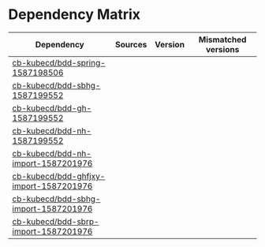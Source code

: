 # Dependency Matrix

Dependency | Sources | Version | Mismatched versions
---------- | ------- | ------- | -------------------
[cb-kubecd/bdd-spring-1587198506](https://github.com/cb-kubecd/bdd-spring-1587198506.git) |  | []() | 
[cb-kubecd/bdd-sbhg-1587199552](https://github.com/cb-kubecd/bdd-sbhg-1587199552.git) |  | []() | 
[cb-kubecd/bdd-gh-1587199552](https://github.com/cb-kubecd/bdd-gh-1587199552.git) |  | []() | 
[cb-kubecd/bdd-nh-1587199552](https://github.com/cb-kubecd/bdd-nh-1587199552.git) |  | []() | 
[cb-kubecd/bdd-nh-import-1587201976](https://github.com/cb-kubecd/bdd-nh-import-1587201976.git) |  | []() | 
[cb-kubecd/bdd-ghfjxy-import-1587201976](https://github.com/cb-kubecd/bdd-ghfjxy-import-1587201976.git) |  | []() | 
[cb-kubecd/bdd-sbhg-import-1587201976](https://github.com/cb-kubecd/bdd-sbhg-import-1587201976.git) |  | []() | 
[cb-kubecd/bdd-sbrp-import-1587201976](https://github.com/cb-kubecd/bdd-sbrp-import-1587201976.git) |  | []() | 
